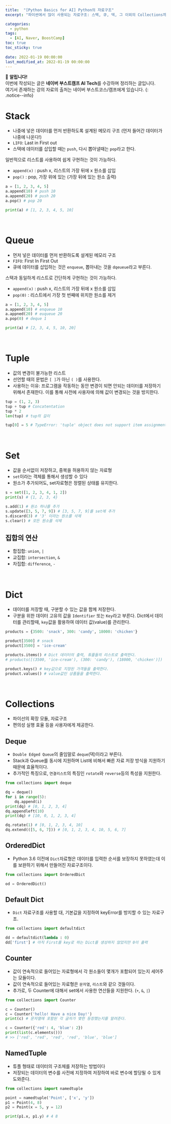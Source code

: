 ```yaml
---
title:  "[Python Basics for AI] Python의 자료구조"
excerpt: "파이썬에서 많이 사용되는 자료구조: 스택, 큐, 덱, 그 이외의 Collections까지에 대한 이해"

categories:
  - python
tags:
  - [AI, Naver, BoostCamp]
toc: true
toc_sticky: true
 
date: 2022-01-19 00:00:00
last_modified_at: 2022-01-19 00:00:00
---
```

📌 **알립니다!**<br>
이번에 작성되는 글은 **네이버 부스트캠프 AI Tech**를 수강하며 정리하는 글입니다.<br>
여기서 존재하는 강의 자료의 출처는 네이버 부스트코스/캠프에게 있습니다.
{: .notice--info}

# Stack
- 나중에 넣은 데이터를 먼저 반환하도록 설계된 메모리 구조 (먼저 들어간 데이터가 나중에 나온다!)
- `LIFO`: Last in First out
- 스택에 데이터를 삽입할 때는 `push`, 다시 뽑아낼때는 `pop`라고 한다.

일반적으로 리스트를 사용하여 쉽게 구현하는 것이 가능하다.  
- `append(x)` : push x, 리스트의 가장 뒤에 x 원소를 삽입
- `pop()` : pop, 가장 위에 있는 (가장 뒤에 있는 원소 출력)

```py
a = [1, 2, 3, 4, 5]
a.append(10) # push 10
a.append(20) # push 20
a.pop() # pop 20

print(a) # [1, 2, 3, 4, 5, 10]
```

<br>

# Queue

- 먼저 넣은 데이터를 먼저 반환하도록 설계된 메모리 구조
- `FIFO`: First In First Out
- 큐에 데이터를 삽입하는 것은 `enqueue`, 뽑아내는 것을 `dqeueue`라고 부른다.

스택과 동일하게 리스트로 간단하게 구현하는 것이 가능하다.
- `append(x)` : push x, 리스트의 가장 뒤에 x 원소를 삽입
- `pop(0)` : 리스트에서 가장 첫 번째에 위치한 원소를 제거

```py
a = [1, 2, 3, 4, 5]
a.append(10) # enqueue 10
a.appned(20) # euqueue 20
a.pop(0) # deque 1

print(a) # [2, 3, 4, 5, 10, 20]
```

<br>

# Tuple
- 값의 변경이 불가능한 리스트
- 선언할 때의 문법은 `[ ]`가 아닌 `( )`를 사용한다.
- 사용하는 이유: 프로그램을 작동하는 동안 변경이 되면 안되는 데이터를 저장하기 위해서 존재한다. 이를 통해 사전에 사용자에 의해 값이 변경되는 것을 방지한다.

```py
tup = (1, 2, 3)
tup + tup # Concatentation
tup * 2 
len(tup) # tup의 길이

tup[0] = 5 # TypeError: 'tuple' object does not support item assignment
```

<br>

# Set
- 값을 순서없이 저장하고, 중복을 허용하지 않는 자료형
- `set`이라는 객체를 통해서 생성할 수 있다
- 원소가 추가되어도, set자료형은 정렬된 상태를 유지한다.

```py
s = set([1, 2, 3, 4, 1, 2])
print(s) # {1, 2, 3, 4}

s.add(1) # 원소 하나를 추가
s.update([3, 5, 7, 9]) # [3, 5, 7, 9]를 set에 추가
s.discard(3) # '3' 이라는 원소를 삭제
s.clear() # 모든 원소를 삭제
``` 

## 집합의 연산
- 합집합: `union`, `|`
- 교집합: `intersection`, `&`
- 차집합: `difference`, `-`

<br>

# Dict
- 데이터를 저장할 때, 구분할 수 있는 값을 함께 저장한다.
- 구분을 위한 데이터 고유의 값을 `Identifier` 또는 `Key`라고 부른다.
Dict에서 데이터를 관리할때, `key`값을 활용하여 데이터 값(value)를 관리한다.

```py
products = {3500: 'snack', 300: 'candy', 18000: 'chicken'}

product[3500] # snack
product[3500] = 'ice-cream'

products.items() # Dict 데이터의 출력, 튜플들의 리스트로 출력한다.
# products([(3500, 'ice-cream'), (300: 'candy'), (18000, 'chicken')])

product.keys() # key값으로 지정된 가격들을 출력한다.
product.values() # value값인 상품들을 출력한다.
```

<br>

# Collections
- 파이선의 확장 모듈, 자료구조
- 편의성 실행 효율 등을 사용자에게 제공한다.

## Deque
- `Double Edged Queue`의 줄임말로 `deque`(덱)이라고 부른다.
- Stack과 Queue를 동시에 지원하며 List에 비해서 빠른 자료 저장 방식을 지원하기 때문에 효율적이다.
- 추가적인 특징으로, `연결리스트`의 특징인 `rotate`와 `reverse`등의 특성을 지원한다.

```py
from collections import deque

dq = deque()
for i in range(5):
    dq.append(i)
print(dq) # [0, 1, 2, 3, 4]
dq.appendleft(10) 
print(dq) # [10, 0, 1, 2, 3, 4]

dq.rotate(1) # [0, 1, 2, 3, 4, 10]
dq.extend(([5, 6, 7])) # [0, 1, 2, 3, 4, 10, 5, 6, 7]
```

## OrderedDict
- Python 3.6 이전에 `Dict`자료형은 데이터를 입력한 순서를 보장하지 못하였는데 이를 보완하기 위해서 만들어진 자료구조이다.

```py
from collections import OrderedDict

od = OrderedDict()
```

## Default Dict
- `Dict` 자료구조를 사용할 대, 기본값을 지정하여 keyError를 방지할 수 있는 자료구조.

```py
from collections import defaultdict

dd = defaultdict(lambda : 0)
dd['first'] # 아직 First를 key로 하는 Dict를 생성하지 않았지만 0이 출력
```

## Counter
- 값이 연속적으로 들어있는 자료형에서 각 원소들이 몇개가 포함되어 있는지 세어주는 모듈이다.
- 값이 연속적으로 들어있는 자료형은 `문자열`, `리스트`와 같으 것들이다.
- 추가로, 두 Counter에 대해서 set에서 사용한 연산들을 지원한다. (`+`, `&`, `|`)

```py
from collections import Counter

c = Counter()
c = Counter('hello! Have a nice Day!')
print(c) # 문자열에 포함된 각 글자가 몇번 등장했는지를 알려준다.

c = Counter({'red': 4, 'blue': 2})
print(list(c.elements()))
# >> ['red', 'red', 'red', 'red', 'blue', 'blue']
```

## NamedTuple
- 튜플 형태로 데이터의 구조체를 저장하는 방법이다
- 저장되는 데이터의 변수를 사전에 지정하여 저장하여 바로 변수에 할당될 수 있게 도와준다.

```py
from collections import namedtuple

point = namedtuple('Point', ['x', 'y'])
p1 = Point(4, 8)
p2 = Point(x = 5, y = 12)

print(p1.x, p1.y) # 4 8
```